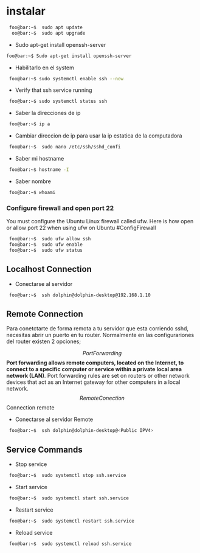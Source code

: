  # instalar

 
````bash
 foo@bar:~$  sudo apt update  
  oo@bar:~$  sudo apt upgrade
````

* Sudo apt-get install openssh-server
````bash
foo@bar:~$ Sudo apt-get install openssh-server
````

* Habilitarlo en el system
````bash
 foo@bar:~$ sudo systemctl enable ssh --now
````

* Verify that ssh service running
````bash
 foo@bar:~$ sudo systemctl status ssh
````

* Saber la direcciones de ip
````bash
 foo@bar:~$ ip a
````

* Cambiar direccion de ip para usar la ip estatica de la computadora
````bash
 foo@bar:~$  sudo nano /etc/ssh/sshd_confi
````

* Saber mi hostname
````bash
 foo@bar:~$ hostname -I
````

* Saber nombre
````bash
 foo@bar:~$ whoami
````

### Configure firewall and open port 22
You must configure the Ubuntu Linux firewall called ufw. Here is how open or allow port 22 when using ufw on Ubuntu #ConfigFirewall

````bash
 foo@bar:~$  sudo ufw allow ssh  
 foo@bar:~$  sudo ufw enable  
 foo@bar:~$  sudo ufw status
````

## Localhost Connection
* Conectarse al servidor
````bash
 foo@bar:~$  ssh dolphin@dolphin-desktop@192.168.1.10
````

## Remote Connection
Para conetctarte de forma remota a tu servidor que esta corriendo sshd, necesitas abrir un puerto en tu router. Normalmente en las configurariones del router existen 2 opciones; 

$$Port Forwarding$$**Port forwarding allows remote computers, located on the Internet, to connect to a specific computer or service within a private local area network (LAN)**. Port forwarding rules are set on routers or other network devices that act as an Internet gateway for other computers in a local network.$$ Remote Conection $$
Connection remote

* Conectarse al servidor Remote
````bash
 foo@bar:~$  ssh dolphin@dolphin-desktop@<Public IPV4>
````



## Service Commands 
* Stop service
````bash
 foo@bar:~$  sudo systemctl stop ssh.service
````
* Start service
````bash
 foo@bar:~$  sudo systemctl start ssh.service
````
* Restart service
````bash
 foo@bar:~$  sudo systemctl restart ssh.service
````
* Reload service
````bash
 foo@bar:~$  sudo systemctl reload ssh.service
````